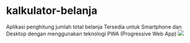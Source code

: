 # kalkulator-belanja
Aplikasi penghitung jumlah total belanja
Tersedia untuk Smartphone dan Desktop dengan menggunakan teknologi PWA (Progressive Web App)
<img src="https://maulanakevinp.github.io/kalkulator-belanja/assets/images/pwa.png">
